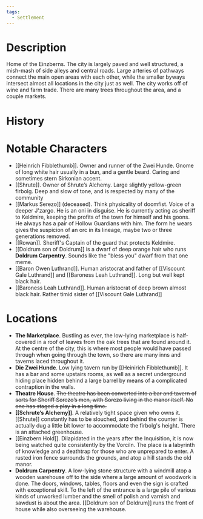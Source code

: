 ```yaml
---
tags:
  - Settlement
---
```

# Description
Home of the Einzberns. The city is largely paved and well structured, a mish-mash of side alleys and central roads. Large arteries of pathways connect the main open areas with each other, while the smaller byways intersect almost all locations in the city just as well. The city works off of wine and farm trade. There are many trees throughout the area, and a couple markets.
# History

# Notable Characters

- [[Heinrich Fibblethumb]]. Owner and runner of the Zwei Hunde. Gnome of long white hair usually in a bun, and a gentle beard. Caring and sometimes stern Sirkonian accent.
- [[Shrute]]. Owner of Shrute’s Alchemy. Large slightly yellow-green firbolg. Deep and slow of tone, and is respected by many of the community
- [[Markus Serezo]] (deceased). Think physicality of doomfist. Voice of a deeper J'zargo. He is an oni in disguise. He is currently acting as sheriff to Keldmire, keeping the profits of the town for himself and his goons. He always has a pair of Hollow Guardians with him. The form he wears gives the suspicion of an orc in its lineage, maybe two or three generations removed.
- [[Rowan]]. Sheriff's Captain of the guard that protects Keldmire.
- [[Doldrum son of Doldrum]] is a dwarf of deep orange hair who runs **Doldrum Carpentry**. Sounds like the "bless you" dwarf from that one meme.
- [[Baron Owen Luthrand]]. Human aristocrat and father of [[Viscount Gale Luthrand]] and [[Baroness Leah Luthrand]]. Long but well kept black hair.
- [[Baroness Leah Luthrand]]. Human aristocrat of deep brown almost black hair. Rather timid sister of [[Viscount Gale Luthrand]]
# Locations
- **The Marketplace**. Bustling as ever, the low-lying marketplace is half-covered in a roof of leaves from the oak trees that are found around it. At the centre of the city, this is where most people would have passed through when going through the town, so there are many inns and taverns laced throughout it.
- **Die Zwei Hunde**. Low lying tavern run by [[Heinirich Fibblethumb]]. It has a bar and some upstairs rooms, as well as a secret underground hiding place hidden behind a large barrel by means of a complicated contraption in the walls.
- **Theatre House**. ~~The theatre has been converted into a bar and tavern of sorts for Sheriff Sorezo’s men, with Sorezo living in the manor itself. No one has staged a play in a long time.~~ 
- **[[Schrute’s Alchemy]]**. A relatively tight space given who owns it. [[Shrute]] constantly has to be slouched, and behind the counter is actually dug a little bit lower to accommodate the firbolg's height. There is an attached greenhouse.
- [[Einzbern Hold]]. Dilapidated in the years after the Inquisition, it is now being watched quite consistently by the Vorciln. The place is a labyrinth of knowledge and a deathtrap for those who are unprepared to enter. A rusted iron fence surrounds the grounds, and atop a hill stands the old manor.
- **Doldrum Carpentry**. A low-lying stone structure with a windmill atop a wooden warehouse off to the side where a large amount of woodwork is done. The doors, windows, tables, floors and even the sign is crafted with exceptional skill. To the left of the entrance is a large pile of various kinds of unworked lumber and the smell of polish and varnish and sawdust is about the area. [[Doldrum son of Doldrum]] runs the front of house while also overseeing the warehouse.